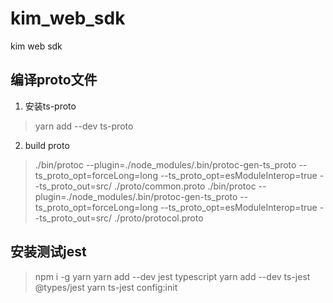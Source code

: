 # kim_web_sdk

kim web sdk

## 编译proto文件

1. 安装ts-proto

> yarn add --dev ts-proto

2. build proto

> ./bin/protoc --plugin=./node_modules/.bin/protoc-gen-ts_proto --ts_proto_opt=forceLong=long --ts_proto_opt=esModuleInterop=true --ts_proto_out=src/ ./proto/common.proto
> ./bin/protoc --plugin=./node_modules/.bin/protoc-gen-ts_proto --ts_proto_opt=forceLong=long --ts_proto_opt=esModuleInterop=true --ts_proto_out=src/ ./proto/protocol.proto

## 安装测试jest

> npm i -g yarn
> yarn add --dev jest typescript
> yarn add --dev ts-jest @types/jest
> yarn ts-jest config:init